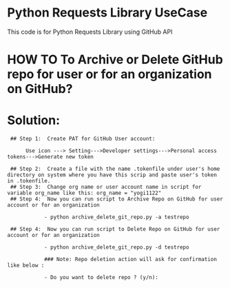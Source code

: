 # Python Requests Library UseCase
 This code is for Python Requests Library using GitHub API
 

# HOW TO To Archive or Delete GitHub repo for user or for an organization on GitHub?
# Solution:
     
     ## Step 1:  Create PAT for GitHub User account:
          
          Use icon ---> Setting--->Developer settings--->Personal access tokens--->Generate new token
     
     ## Step 2:  Create a file with the name .tokenfile under user's home directory on system where you have this scrip and paste user's token in .tokenfile.
     ## Step 3:  Change org name or user account name in script for variable org_name like this: org_name = "yogi1122"
     ## Step 4:  Now you can run script to Archive Repo on GitHub for user account or for an organization
      
                - python archive_delete_git_repo.py -a testrepo
      
     ## Step 4:  Now you can run script to Delete Repo on GitHub for user account or for an organization
     
                - python archive_delete_git_repo.py -d testrepo 
                
                ### Note: Repo deletion action will ask for confirmation like below : 
                
                - Do you want to delete repo ? (y/n):

